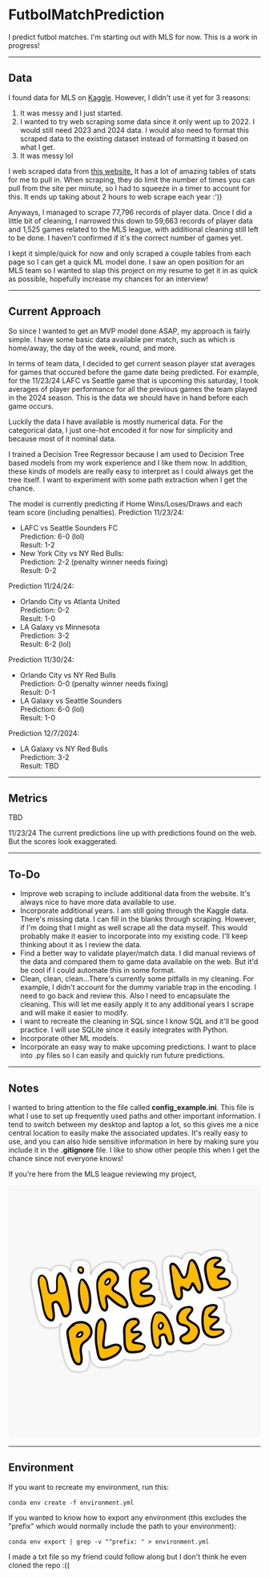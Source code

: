 # FutbolMatchPrediction
I predict futbol matches. I'm starting out with MLS for now. This is a work in progress!

---

## Data
I found data for MLS on [Kaggle](https://www.kaggle.com/datasets/josephvm/major-league-soccer-dataset).
However, I didn't use it yet for 3 reasons:
1. It was messy and I just started.
2. I wanted to try web scraping some data since it only went up to 2022. I would still need 2023 and 2024 data.
I would also need to format this scraped data to the existing dataset instead of formatting it based on what I get.
3. It was messy lol

I web scraped data from [this website.](https://fbref.com/en/comps/22/schedule/Major-League-Soccer-Scores-and-Fixtures)
It has a lot of amazing tables of stats for me to pull in. When scraping, they do limit the number of times you can
pull from the site per minute, so I had to squeeze in a timer to account for this. It ends up taking about 2 hours
to web scrape each year :'))

Anyways, I managed to scrape 77,796 records of player data. Once I did a little bit of cleaning,
I narrowed this down to 59,663 records of player data and 1,525 games related to the MLS league, with additional
cleaning still left to be done. I haven't confirmed if it's the correct number of games yet.

I kept it simple/quick for now and only scraped a couple tables from each page so I can get a quick ML model done. 
I saw an open position for an MLS team so I wanted to slap this project on my resume to get it in as quick as possible,
hopefully increase my chances for an interview!

---

## Current Approach
So since I wanted to get an MVP model done ASAP, my approach is fairly simple. I have some basic data available per match,
such as which is home/away, the day of the week, round, and more. 

In terms of team data, I decided to get current season player stat averages for games that occured before the game date being predicted. 
For example, for the 11/23/24 LAFC vs Seattle game that is upcoming this saturday, I took averages
of player performance for all the previous games the team played in the 2024 season. This is the data we should have in hand
before each game occurs.

Luckily the data I have available is mostly numerical data. For the categorical data, I just one-hot encoded it for now
for simplicity and because most of it nominal data.

I trained a Decision Tree Regressor because I am used to Decision Tree based models from my work experience and I like them now. 
In addition, these kinds of models are really easy to interpret as I could always get the tree itself. I want to experiment
with some path extraction when I get the chance.

The model is currently predicting if Home Wins/Loses/Draws and each team score (including penalties).
Prediction 11/23/24:
* LAFC vs Seattle Sounders FC <br><t><t>Prediction: 6-0 (lol) <br><t><t>Result: 1-2 
* New York City vs NY Red Bulls: <br><t><t>Prediction: 2-2 (penalty winner needs fixing) <br><t><t>Result: 0-2

Prediction 11/24/24:
* Orlando City vs Atlanta United <br><t><t>Prediction: 0-2 <br><t><t>Result: 1-0
* LA Galaxy vs Minnesota <br><t><t>Prediction: 3-2 <br><t><t>Result: 6-2 (lol)

Prediction 11/30/24:
* Orlando City vs NY Red Bulls <br><t><t>Prediction: 0-0 (penalty winner needs fixing) <br><t><t>Result: 0-1
* LA Galaxy vs Seattle Sounders<br><t><t>Prediction: 6-0 (lol)<br><t><t>Result: 1-0

Prediction 12/7/2024:
* LA Galaxy vs NY Red Bulls <br><t><t>Prediction: 3-2 <br><t><t>Result: TBD

---

## Metrics
TBD

11/23/24
The current predictions line up with predictions found on the web. But the scores look exaggerated.

---

## To-Do
* Improve web scraping to include additional data from the website. It's
always nice to have more data available to use.
* Incorporate additional years. I am still going through the Kaggle data. There's missing data.
I can fill in the blanks through scraping. However, if I'm doing that I might as well scrape all the data myself. This would
probably make it easier to incorporate into my existing code. I'll keep thinking about it as I review the data.
* Find a better way to validate player/match data. I did manual reviews of the data and compared them to game data
available on the web. But it'd be cool if I could automate this in some format.
* Clean, clean, clean...There's currently some pitfalls in my cleaning. For example, I didn't account for the dummy
variable trap in the encoding. I need to go back and review this. Also I need to encapsulate the cleaning. This will
let me easily apply it to any additional years I scrape and will make it easier to modify.
* I want to recreate the cleaning in SQL since I know SQL and it'll be good practice. I will use SQLite since it easily
integrates with Python.
* Incorporate other ML models.
* Incorporate an easy way to make upcoming predictions. I want to place into .py files so I can easily and quickly
run future predictions.


---

## Notes
I wanted to bring attention to the file called **config_example.ini**. This file is what I use to set up frequently used
paths and other important information. I tend to switch between my desktop and laptop a lot, so this gives me a nice
central location to easily make the associated updates. It's really easy to use, and you can also hide sensitive information
in here by making sure you include it in the **.gitignore** file. I like to show other people this when I get the chance
since not everyone knows!

If you're here from the MLS league reviewing my project,

![Hire me please](/src/hire_me.jpg)


---

## Environment
If you want to recreate my environment, run this:

```
conda env create -f environment.yml
```
If you wanted to know how to export any environment (this excludes the "prefix"
which would normally include the path to your environment):
```
conda env export | grep -v "^prefix: " > environment.yml
```

I made a txt file so my friend could follow along but I don't think he even cloned the repo :((